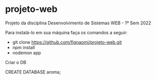 # projeto-web
 Projeto da disciplina Desenvolvimento de Sistemas WEB - 1º Sem 2022

Para instalá-lo em sua máquina faça os comandos a seguir:

- git clone https://github.com/fignaomi/projeto-web.git
- npm install
- nodemon app

Criar o DB 

  CREATE DATABASE aroma;
  
  




